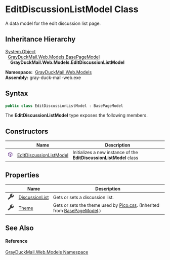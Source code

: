 EditDiscussionListModel Class
=============================
A data model for the edit discussion list page.


Inheritance Hierarchy
---------------------
[System.Object][1]  
  [GrayDuckMail.Web.Models.BasePageModel][2]  
    **GrayDuckMail.Web.Models.EditDiscussionListModel**  

  **Namespace:**  [GrayDuckMail.Web.Models][3]  
  **Assembly:** gray-duck-mail-web.exe

Syntax
------

```csharp
public class EditDiscussionListModel : BasePageModel
```

The **EditDiscussionListModel** type exposes the following members.


Constructors
------------

|                  | Name                         | Description                                                         |
| ---------------- | ---------------------------- | ------------------------------------------------------------------- |
| ![Public method] | [EditDiscussionListModel][4] | Initializes a new instance of the **EditDiscussionListModel** class |


Properties
----------

|                    | Name                | Description                                                                        |
| ------------------ | ------------------- | ---------------------------------------------------------------------------------- |
| ![Public property] | [DiscussionList][5] | Gets or sets a discussion list.                                                    |
| ![Public property] | [Theme][6]          | Gets or sets the theme used by [Pico.css][7]. (Inherited from [BasePageModel][2].) |


See Also
--------

#### Reference
[GrayDuckMail.Web.Models Namespace][3]  

[1]: https://docs.microsoft.com/dotnet/api/system.object
[2]: ../BasePageModel/README.md
[3]: ../README.md
[4]: _ctor.md
[5]: DiscussionList.md
[6]: ../BasePageModel/Theme.md
[7]: https://picocss.com/docs/themes.html
[Public method]: ../../icons/pubmethod.svg "Public method"
[Public property]: ../../icons/pubproperty.svg "Public property"